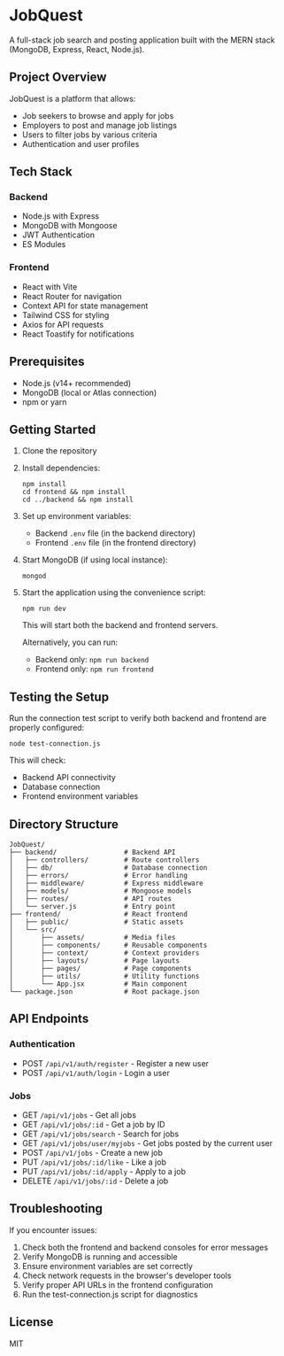 # JobQuest

A full-stack job search and posting application built with the MERN stack (MongoDB, Express, React, Node.js).

## Project Overview

JobQuest is a platform that allows:
- Job seekers to browse and apply for jobs
- Employers to post and manage job listings
- Users to filter jobs by various criteria
- Authentication and user profiles

## Tech Stack

### Backend
- Node.js with Express
- MongoDB with Mongoose
- JWT Authentication
- ES Modules

### Frontend
- React with Vite
- React Router for navigation
- Context API for state management
- Tailwind CSS for styling
- Axios for API requests
- React Toastify for notifications

## Prerequisites

- Node.js (v14+ recommended)
- MongoDB (local or Atlas connection)
- npm or yarn

## Getting Started

1. Clone the repository
2. Install dependencies:
   ```
   npm install
   cd frontend && npm install
   cd ../backend && npm install
   ```

3. Set up environment variables:
   - Backend `.env` file (in the backend directory)
   - Frontend `.env` file (in the frontend directory)

4. Start MongoDB (if using local instance):
   ```
   mongod
   ```

5. Start the application using the convenience script:
   ```
   npm run dev
   ```
   
   This will start both the backend and frontend servers.

   Alternatively, you can run:
   - Backend only: `npm run backend`
   - Frontend only: `npm run frontend`

## Testing the Setup

Run the connection test script to verify both backend and frontend are properly configured:

```
node test-connection.js
```

This will check:
- Backend API connectivity
- Database connection
- Frontend environment variables

## Directory Structure

```
JobQuest/
├── backend/                 # Backend API
│   ├── controllers/         # Route controllers
│   ├── db/                  # Database connection
│   ├── errors/              # Error handling
│   ├── middleware/          # Express middleware
│   ├── models/              # Mongoose models
│   ├── routes/              # API routes
│   └── server.js            # Entry point
├── frontend/                # React frontend
│   ├── public/              # Static assets
│   └── src/
│       ├── assets/          # Media files
│       ├── components/      # Reusable components
│       ├── context/         # Context providers
│       ├── layouts/         # Page layouts
│       ├── pages/           # Page components
│       ├── utils/           # Utility functions
│       └── App.jsx          # Main component
└── package.json             # Root package.json
```

## API Endpoints

### Authentication
- POST `/api/v1/auth/register` - Register a new user
- POST `/api/v1/auth/login` - Login a user

### Jobs
- GET `/api/v1/jobs` - Get all jobs
- GET `/api/v1/jobs/:id` - Get a job by ID
- GET `/api/v1/jobs/search` - Search for jobs
- GET `/api/v1/jobs/user/myjobs` - Get jobs posted by the current user
- POST `/api/v1/jobs` - Create a new job
- PUT `/api/v1/jobs/:id/like` - Like a job
- PUT `/api/v1/jobs/:id/apply` - Apply to a job
- DELETE `/api/v1/jobs/:id` - Delete a job

## Troubleshooting

If you encounter issues:

1. Check both the frontend and backend consoles for error messages
2. Verify MongoDB is running and accessible
3. Ensure environment variables are set correctly
4. Check network requests in the browser's developer tools
5. Verify proper API URLs in the frontend configuration
6. Run the test-connection.js script for diagnostics

## License

MIT 